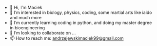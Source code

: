 - 👋 Hi, I’m Maciek
- 👀 I’m interested in biology, physics, coding, some martial arts like iaido and much more
- 🌱 I’m currently learning coding in python, and doing my master degree in bioengineering
- 💞️ I’m looking to collaborate on ...
- 📫 How to reach me: andrzejewskimaciek99@gmail.com

<!---
MPTG/MPTG is a ✨ special ✨ repository because its `README.md` (this file) appears on your GitHub profile.
You can click the Preview link to take a look at your changes.
--->
